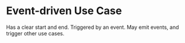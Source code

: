 # Event-driven Use Case

Has a clear start and end. Triggered by an event. May emit events, and trigger other use cases.
